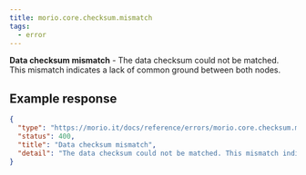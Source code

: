 ```yaml
---
title: morio.core.checksum.mismatch
tags:
  - error
---
```


<!-- MORIO_AUTO_GENERATED_CONTENT_STARTS - Manual changes made below will be overwritten -->

**Data checksum mismatch** - The data checksum could not be matched. This mismatch indicates a lack of common ground between both nodes.

<!-- MORIO_AUTO_GENERATED_CONTENT_ENDS - Manual changes made above will be overwritten -->

<!-- MORIO_AUTO_GENERATED_CONTENT_STARTS - Manual changes made below will be overwritten -->

## Example response

```json
{
  "type": "https://morio.it/docs/reference/errors/morio.core.checksum.mismatch",
  "status": 400,
  "title": "Data checksum mismatch",
  "detail": "The data checksum could not be matched. This mismatch indicates a lack of common ground between both nodes."
}
```

<!-- MORIO_AUTO_GENERATED_CONTENT_ENDS - Manual changes made above will be overwritten -->
